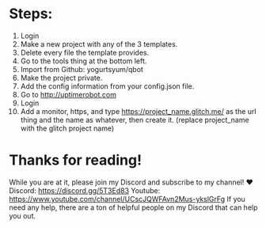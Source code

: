 # Steps:
1) Login
2) Make a new project with any of the 3 templates.
3) Delete every file the template provides.
4) Go to the tools thing at the bottom left.
5) Import from Github: yogurtsyum/qbot
6) Make the project private.
7) Add the config information from your config.json file.
8) Go to http://uptimerobot.com
9) Login
10) Add a monitor, https, and type https://project_name.glitch.me/ as the url thing and the name as whatever, then create it. (replace project_name with the glitch project name)

# Thanks for reading!
While you are at it, please join my Discord and subscribe to my channel! ❤️ 
Discord: https://discord.gg/5T3Ed83
Youtube: https://www.youtube.com/channel/UCscJQWFAvn2Mus-ykslGrFg
If you need any help, there are a ton of helpful people on my Discord that can help you out.
